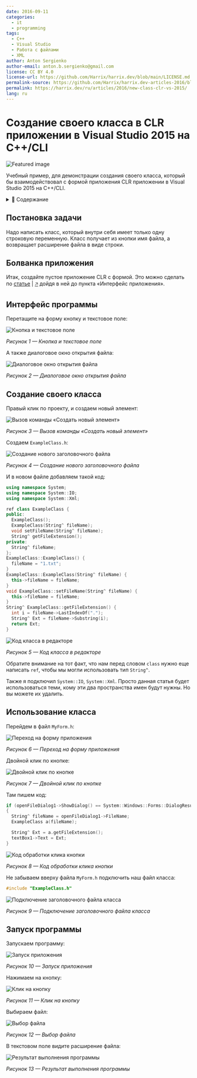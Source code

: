 ```yaml
---
date: 2016-09-11
categories:
  - it
  - programming
tags:
  - C++
  - Visual Studio
  - Работа с файлами
  - XML
author: Anton Sergienko
author-email: anton.b.sergienko@gmail.com
license: CC BY 4.0
license-url: https://github.com/Harrix/harrix.dev/blob/main/LICENSE.md
permalink-source: https://github.com/Harrix/harrix.dev-articles-2016/blob/main/new-class-clr-vs-2015/new-class-clr-vs-2015.md
permalink: https://harrix.dev/ru/articles/2016/new-class-clr-vs-2015/
lang: ru
---
```


# Создание своего класса в CLR приложении в Visual Studio 2015 на C++/CLI

![Featured image](featured-image.svg)

Учебный пример, для демонстрации создания своего класса, который бы взаимодействовал с формой приложения CLR приложении в Visual Studio 2015 на C++/CLI.

<details>
<summary>📖 Содержание</summary>

- [Постановка задачи](#постановка-задачи)
- [Болванка приложения](#болванка-приложения)
- [Интерфейс программы](#интерфейс-программы)
- [Создание своего класса](#создание-своего-класса)
- [Использование класса](#использование-класса)
- [Запуск программы](#запуск-программы)

</details>

## Постановка задачи

Надо написать класс, который внутри себя имеет только одну строковую переменную. Класс получает из кнопки имя файла, а возвращает расширение файла в виде строки.

## Болванка приложения

Итак, создайте пустое приложение CLR с формой. Это можно сделать по [статье](https://github.com/Harrix/harrix.dev-articles-2016/blob/main/add-2-num-vs-2015-clr/add-2-num-vs-2015-clr.md) | [🡥](https://harrix.dev/ru/articles/2016/add-2-num-vs-2015-clr/) дойдя в ней до пункта «Интерфейс приложения».

## Интерфейс программы

Перетащите на форму кнопку и текстовое поле:

![Кнопка и текстовое поле](img/interface_01.png)

_Рисунок 1 — Кнопка и текстовое поле_

А также диалоговое окно открытия файла:

![Диалоговое окно открытия файла](img/interface_02.png)

_Рисунок 2 — Диалоговое окно открытия файла_

## Создание своего класса

Правый клик по проекту, и создаем новый элемент:

![Вызов команды «Создать новый элемент»](img/new-class_01.png)

_Рисунок 3 — Вызов команды «Создать новый элемент»_

Создаем `ExampleClass.h`:

![Создание нового заголовочного файла](img/new-class_02.png)

_Рисунок 4 — Создание нового заголовочного файла_

И в новом файле добавляем такой код:

```cpp
using namespace System;
using namespace System::IO;
using namespace System::Xml;

ref class ExampleClass {
public:
  ExampleClass();
  ExampleClass(String^ fileName);
  void setFileName(String^ fileName);
  String^ getFileExtension();
private:
  String^ fileName;
};
ExampleClass::ExampleClass() {
  fileName = "1.txt";
}
ExampleClass::ExampleClass(String^ fileName) {
  this->fileName = fileName;
}
void ExampleClass::setFileName(String^ fileName) {
  this->fileName = fileName;
}
String^ ExampleClass::getFileExtension() {
  int i = fileName->LastIndexOf(".");
  String^ Ext = fileName->Substring(i);
  return Ext;
}
```

![Код класса в редакторе](img/new-class_03.png)

_Рисунок 5 — Код класса в редакторе_

Обратите внимание на тот факт, что нам перед словом `class` нужно еще написать `ref`, чтобы мы могли использовать тип `String^`.

Также я подключил `System::IO`, `System::Xml`. Просто данная статья будет использоваться теми, кому эти два пространства имен будут нужны. Но вы можете их удалить.

## Использование класса

Перейдем в файл `MyForm.h`:

![Переход на форму приложения](img/use-class_01.png)

_Рисунок 6 — Переход на форму приложения_

Двойной клик по кнопке:

![Двойной клик по кнопке](img/use-class_02.png)

_Рисунок 7 — Двойной клик по кнопке_

Там пишем код:

```cpp
if (openFileDialog1->ShowDialog() == System::Windows::Forms::DialogResult::OK)
{
  String^ fileName = openFileDialog1->FileName;
  ExampleClass a(fileName);

  String^ Ext = a.getFileExtension();
  textBox1->Text = Ext;
}
```

![Код обработки клика кнопки](img/use-class_03.png)

_Рисунок 8 — Код обработки клика кнопки_

Не забываем вверху файла `MyForm.h` подключить наш файл класса:

```cpp
#include "ExampleClass.h"
```

![Подключение заголовочного файла класса](img/use-class_04.png)

_Рисунок 9 — Подключение заголовочного файла класса_

## Запуск программы

Запускаем программу:

![Запуск приложения](img/run.png)

_Рисунок 10 — Запуск приложения_

Нажимаем на кнопку:

![Клик на кнопку](img/result_01.png)

_Рисунок 11 — Клик на кнопку_

Выбираем файл:

![Выбор файла](img/result_02.png)

_Рисунок 12 — Выбор файла_

В текстовом поле видите расширение файла:

![Результат выполнения программы](img/result_03.png)

_Рисунок 13 — Результат выполнения программы_
